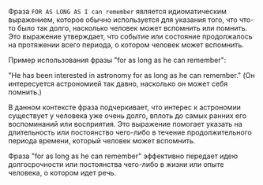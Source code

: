 Фраза `FOR AS LONG AS I can remember` является идиоматическим выражением, которое обычно используется для указания того, что что-то было так долго, насколько человек может вспомнить или помнить. Это выражение утверждает, что событие или состояние продолжалось на протяжении всего периода, о котором человек может вспомнить.  
  
Пример использования фразы "for as long as he can remember":  
  
"He has been interested in astronomy for as long as he can remember." (Он интересуется астрономией так давно, насколько он может себя помнить.)  
  
В данном контексте фраза подчеркивает, что интерес к астрономии существует у человека уже очень долго, вплоть до самых ранних его воспоминаний или восприятия. Это выражение помогает указать на длительность или постоянство чего-либо в течение продолжительного периода времени, который человек может вспомнить.  
  
Фраза "for as long as he can remember" эффективно передает идею долгосрочности или постоянства чего-либо в жизни или опыте человека, о котором идет речь.